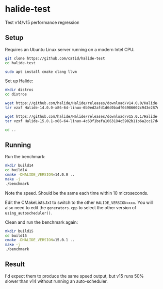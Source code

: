 # halide-test
Test v14/v15 performance regression

## Setup

Requires an Ubuntu Linux server running on a modern Intel CPU.

```bash
git clone https://github.com/catid/halide-test
cd halide-test

sudo apt install cmake clang llvm
```

Set up Halide:

```bash
mkdir distros
cd distros

wget https://github.com/halide/Halide/releases/download/v14.0.0/Halide-14.0.0-x86-64-linux-6b9ed2afd1d6d0badf04986602c943e287d44e46.tar.gz
tar vzxf Halide-14.0.0-x86-64-linux-6b9ed2afd1d6d0badf04986602c943e287d44e46.tar.gz

wget https://github.com/halide/Halide/releases/download/v15.0.1/Halide-15.0.1-x86-64-linux-4c63f1befa1063184c5982b11b6a2cc17d4e5815.tar.gz
tar vzxf Halide-15.0.1-x86-64-linux-4c63f1befa1063184c5982b11b6a2cc17d4e5815.tar.gz

cd ..
```

## Running

Run the benchmark:

```bash
mkdir build14
cd build14
cmake -DHALIDE_VERSION=14.0.0 ..
make -j
./benchmark
```

Note the speed.  Should be the same each time within 10 microseconds.

Edit the CMakeLists.txt to switch to the other `HALIDE_VERSION=xxx`.  You will also need to edit the `generators.cpp` to select the other version of `using_autoscheduler()`.

Clean and run the benchmark again:

```bash
mkdir build15
cd build15
cmake -DHALIDE_VERSION=15.0.1 ..
make -j
./benchmark
```

## Result

I'd expect them to produce the same speed output, but v15 runs 50% slower than v14 without running an auto-scheduler.
